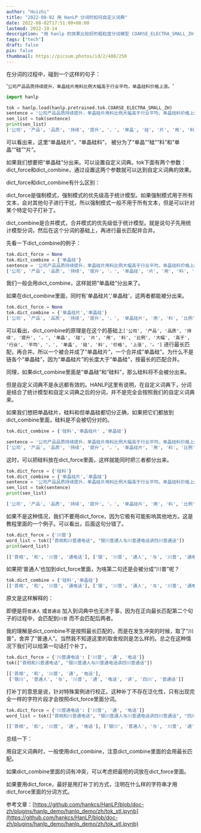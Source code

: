```yaml
---
author: "Huizhi"
title: "2022-08-02 用 HanLP 分词时如何自定义词典"
date: 2022-08-02T17:51:00+08:00  
lastmod: 2022-10-14
description: "用 hanlp 的效果比较好的粗粒度分词模型 COARSE_ELECTRA_SMALL_ZH 进行分析"
tags: ["tech"]
draft: false
pin: false
thumbnail: https://picsum.photos/id/2/400/250
---
```




在分词的过程中，碰到一个这样的句子：

 '`公司产品品质持续提升，单晶硅片用料比例大幅高于行业平均，单晶硅料价格上涨。`'


```python
import hanlp

tok = hanlp.load(hanlp.pretrained.tok.COARSE_ELECTRA_SMALL_ZH)
sentence = '公司产品品质持续提升，单晶硅片用料比例大幅高于行业平均，单晶硅料价格上涨。'
sen_list = tok(sentence)
print(sen_list)
['公司', '产品', '品质', '持续', '提升', '，', '单晶', '硅', '片', '用', '料', '比例', '大幅', '高于', '行业', '平均', '，', '单晶', '硅', '料', '价格', '上涨', '。']

```

可以看出来，这里“单晶硅片”，“单晶硅料”， 被分为了“单晶”“硅”“料”和“单晶”“硅”“片”。

如果我们想要把“单晶硅”分出来。可以设置自定义词典。tok下面有两个参数：dict_force和dict_combine，通过设置这两个参数就可以达到自定义词典的效果。

dict_force和dict_combine有什么区别：

dict_force是强制模式，强制模式的优先级高于统计模型。如果强制模式用于所有文本，会对其他句子进行干扰，所以强制模式一般不用于所有文本，但是可以针对某个特定句子打补丁。

dict_combine是合并模式，合并模式的优先级低于统计模型。就是说句子先用统计模型分词，然后在这个分词的基础上，再进行最长匹配并合并。

先看一下dict_combine的例子：

```python
tok.dict_force = None
tok.dict_combine = {'单晶硅'}
sentence = '公司产品品质持续提升，单晶硅片用料比例大幅高于行业平均，单晶硅料价格上涨。'
['公司', '产品', '品质', '持续', '提升', '，', '单晶硅', '片', '用', '料', '比例', '大幅', '高于', '行业', '平均', '，', '单晶硅', '料', '价格', '上涨', '。']
```

我们一般会用dict_combine，这样就把“单晶硅”分出来了。

如果在dict_combine里面，同时有’单晶硅片','单晶硅'，这两者都能被分出来。

```python
tok.dict_force = None
tok.dict_combine = {'单晶硅片','单晶硅'}
['公司', '产品', '品质', '持续', '提升', '，', '单晶硅片', '用', '料', '比例', '大幅', '高于', '行业', '平均', '，', '单晶硅', '料', '价格', '上涨', '。']
```

可以看出，dict_combine的原理是在这个的基础上`['公司', '产品', '品质', '持续', '提升', '，', '单晶', '硅', '片', '用', '料', '比例', '大幅', '高于', '行业', '平均', '，', '单晶', '硅', '料', '价格', '上涨', '。']`
进行最长匹配，再合并。所以一个被合并成了”单晶硅片”，一个合并成”单晶硅”。为什么不是链各个“单晶硅”，因为“单晶硅片”的长度大于“单晶硅”，按最长的匹配合并。

同理，如果dict_combine里面是“单晶硅”和“硅料”，那么硅料将不会被分出来。

但是自定义词典不是永远都有效的。HANLP这里有说明，在自定义词典下，分词是结合了统计模型和自定义词典之后的分词，并不是完全会按照我们的自定义词典来。

如果我们想把单晶硅片，硅料和但单晶硅都切分正确，如果把它们都放到dict_combine里面，硅料是不会被切分对的。

```python
tok.dict_combine = {'硅料','单晶硅片' ,'单晶硅'}

sentence = '公司产品品质持续提升，单晶硅片用料比例大幅高于行业平均，单晶硅料价格上涨，单晶硅价格也上涨。'
['公司', '产品', '品质', '持续', '提升', '，', '单晶硅片', '用', '料', '比例', '大幅', '高于', '行业', '平均', '，', '单晶硅', '料', '价格', '上涨', '，', '单晶硅', '价格', '也', '上涨', '。']
```

这时，可以把硅料放在dict_force里面，这样就能同时把三者都分出来。

```python
tok.dict_force = {'硅料'}
tok.dict_combine = {'单晶硅片','单晶硅'}
sentence = '公司产品品质持续提升，单晶硅片用料比例大幅高于行业平均，单晶硅料价格上涨，单晶硅价格也上涨。'
sen_list = tok(sentence)
print(sen_list)

['公司', '产品', '品质', '持续', '提升', '，', '单晶硅片', '用', '料', '比例', '大幅', '高于', '行业', '平均', '，', '单晶', '硅料', '价格', '上涨', '，', '单晶硅', '价格', '也', '上涨', '。']
```

如果不是这种情况，我们不要用dict_force，因为它极有可能影响其他地方。这是教程里面的一个例子。可以看出，后面这句分错了。

```python
tok.dict_force = {'川普'}
word_list = tok(["首相和川普通电话", "银川普通人与川普通电话讲四川普通话"])
print(word_list)

[['首相', '和', '川普', '通电话'], ['银', '川普', '通人', '与', '川普', '通电话', '讲', '四', '川普', '通话']]
```

如果把‘普通人’也加到dict_force里面，为啥第二句还是会被分成“川普”呢？

```python
tok.dict_combine = {'硅料','单晶硅'}
[['首相', '和', '川普', '通电话'], ['银', '川普', '通人', '与', '川普', '通电话', '讲', '四', '川普', '通话']]
```

原文是这样解释的：

即便是将`普通人`
或`普通话`
加入到词典中也无济于事，因为在正向最长匹配第二个句子的过程中，会匹配到`川普`
而不会匹配后两者。

我的理解是dict_combine不是按照最长匹配的，而是在发生冲突的时候，取了“川普”，舍弃了“普通人”。当然我不知道这里的取舍规则是怎么样的。总之在这种情况下我们可以给第一句话打个补丁。

```python
tok.dict_force = {'川普通电话': ['川普', '通', '电话']}
tok(["首相和川普通电话", "银川普通人与川普通电话讲四川普通话"])

[['首相', '和', '川普', '通', '电话'],
 ['银川', '普通人', '与', '川普', '通', '电话', '讲', '四川', '普通话']]
```

打补丁的意思是说，针对特殊案例进行校正。这种补丁不存在泛化性，只有出现完全一样的字符片段才会按照dict_force里面分词。

```python
tok.dict_force = {'川普通电话': ['川普', '通', '电话']}
word_list = tok(["首相和川普通电话", "银川普通人与川普通电话讲四川普通话", "四川普通人"])

[['首相', '和', '川普', '通', '电话'], ['银川', '普通人', '与', '川普', '通', '电话', '讲', '四川', '普通话'], ['四川', '普通人']]
```

总结一下：

用自定义词典时，一般使用dict_combine，注意dict_combine里面的会用最长匹配。

如果dict_combine里面的词有冲突，可以考虑把最短的词放在dict_force里面。

如果要用dict_force，最好是用打补丁的方式，注明在什么样的字符串才用dict_force里面的分词方式。

参考文章：[https://github.com/hankcs/HanLP/blob/doc-zh/plugins/hanlp_demo/hanlp_demo/zh/tok_stl.ipynb](https://github.com/hankcs/HanLP/blob/doc-zh/plugins/hanlp_demo/hanlp_demo/zh/tok_stl.ipynb)